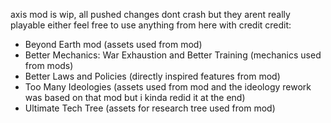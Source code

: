 axis
mod is wip, all pushed changes dont crash but they arent really playable either
feel free to use anything from here with credit
credit:
- Beyond Earth mod (assets used from mod)
- Better Mechanics: War Exhaustion and Better Training (mechanics used from mods)
- Better Laws and Policies (directly inspired features from mod)
- Too Many Ideologies (assets used from mod and the ideology rework was based on that mod but i kinda redid it at the end)
- Ultimate Tech Tree (assets for research tree used from mod)
